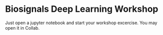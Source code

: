# Biosignals Deep Learning Workshop
Just open a jupyter notebook and start your workshop excercise. You may open it in Collab.
